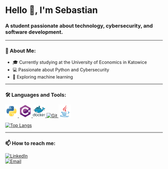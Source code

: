 # Hello 👋, I'm Sebastian
### A student passionate about technology, cybersecurity, and software development.

---

### 🌟 About Me:  
- 🎓 Currently studying at the University of Economics in Katowice  
- 💻 Passionate about Python and Cybersecurity 
- 🚀 Exploring machine learning

---

### 🛠️ Languages and Tools:  
<p align="left">
  <a href="https://www.python.org" target="_blank" rel="noreferrer">
    <img src="https://raw.githubusercontent.com/devicons/devicon/master/icons/python/python-original.svg" alt="Python" width="40" height="40"/>
  </a>
  <a href="https://learn.microsoft.com/en-us/dotnet/csharp/" target="_blank" rel="noreferrer">
    <img src="https://raw.githubusercontent.com/devicons/devicon/master/icons/csharp/csharp-original.svg" alt="C#" width="40" height="40"/>
  </a>
  <a href="https://www.docker.com/" target="_blank" rel="noreferrer">
    <img src="https://raw.githubusercontent.com/devicons/devicon/master/icons/docker/docker-original-wordmark.svg" alt="Docker" width="40" height="40"/>
  </a>
  <a href="https://git-scm.com/" target="_blank" rel="noreferrer">
    <img src="https://www.vectorlogo.zone/logos/git-scm/git-scm-icon.svg" alt="Git" width="40" height="40"/>
  </a>
  <a href="https://www.java.com" target="_blank" rel="noreferrer">
    <img src="https://raw.githubusercontent.com/devicons/devicon/master/icons/java/java-original.svg" alt="Java" width="40" height="40"/>
  </a>
</p>


[![Top Langs](https://github-readme-stats.vercel.app/api/top-langs/?username=Polinez&exclude_repo=ImageClassification&layout=compact)](https://github.com/anuraghazra/github-readme-stats)

---

### 📫 How to reach me:  
[![LinkedIn](https://img.shields.io/badge/LinkedIn-Contact%20Me-blue?style=for-the-badge&logo=linkedin)](https://www.linkedin.com/in/sebastianwandzel/)  
[![Email](https://img.shields.io/badge/Email-Contact%20Me-red?style=for-the-badge&logo=gmail)](mailto:sebastianwandzel@yahoo.pl)
